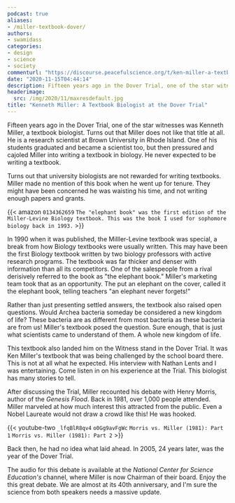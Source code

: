 ```yaml
---
podcast: true
aliases:
- /miller-textbook-dover/
authors:
- swamidass
categories:
- design
- science
- society
commenturl: "https://discourse.peacefulscience.org/t/ken-miller-a-textbook-biologist-at-the-dover-trial/12410"
date: "2020-11-15T04:44:14"
description: Fifteen years ago in the Dover Trial, one of the star witnesses was Kenneth Miller, a textbook biologist. He has many stories to tell.
headerimage:
  src: /img/2020/11/maxresdefault.jpg
title: "Kenneth Miller: A Textbook Biologist at the Dover Trial"
---
```


Fifteen years ago in the Dover Trial, one of the star witnesses was Kenneth Miller, a textbook biologist. Turns out that Miller does not like that title at all. He is a research scientist at Brown University in Rhode Island. One of his students graduated and became a scientist too, but then pressured and cajoled Miller into writing a textbook in biology. He never expected to be writing a textbook.

Turns out that university biologists are not rewarded for writing textbooks. Miller made no mention of this book when he went up for tenure. They might have been concerned he was waisting his time, and not writing enough papers and grants.

{{< amazon `0134362659` `The "elephant book" was the first edition of the Miller-Levine Biology textbook. This was the book I used for sophomore biology back in 1993.` >}}

In 1990 when it was published, the Milller-Levine textbook was special, a break from how Biology textbooks were usually written. This may have been the first Biology textbook written by two biology professors with active research programs. The textbook was far thicker and denser with information than all its competitors. One of the salespeople from a rival derisively referred to the book as "the elephant book." Miller's marketing team took that as an opportunity. The put an elephant on the cover, called it the elephant book, telling teachers "an elephant never forgets!"

Rather than just presenting settled answers, the textbook also raised open questions. Would Archea bacteria someday be considered a new kingdom of life? These bacteria are as different from most bacteria as these bacteria are from us! Miller's textbook posed the question. Sure enough, that is just what scientists came to understand of them. A whole new kingdom of life.

This textbook also landed him on the Witness stand in the Dover Trial. It was Ken Miller's textbook that was being challenged by the school board there. This is not at all what he expected. His interview with Nathan Lents and I was entertaining. Come listen in on his experience at the Trial. This biologist has many stories to tell.

After discussing the Trial, Miller recounted his debate with Henry Morris, author of the *Genesis Flood*. Back in 1981, over 1,000 people attended. Miller marveled at how much interest this attracted from the public. Even a Nobel Laureate would not draw a crowd like this! He was hooked.

{{< youtube-two `_lfqBlR8qv4` `o0Gg9avFgWc` `Morris vs. Miller (1981): Part 1`  `Morris vs. Miller (1981): Part 2`  >}}

Back then, he had no idea what laid ahead. In 2005, 24 years later, was the year of the Dover Trial.

The audio for this debate is available at the *National Center for Science Education's* channel, where Miller is now Chairman of their board. Enjoy the this great debate. We are almost at its 40th anniversary, and I'm sure the science from both speakers needs a massive update.

